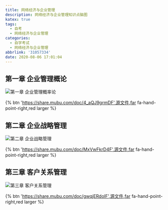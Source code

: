 ```yaml
---
title: 网络经济与企业管理
description: 网络经济与企业管理知识点脑图
katex: true
tags:
  - 自考
  - 网络经济与企业管理
categories:
  - 自学考试
  - 网络经济与企业管理
abbrlink: '31057334'
date: 2020-08-06 17:01:04
---
```


## 第一章 企业管理概论

![第一章 企业管理概率论](https://cdn.jsdelivr.net/gh/blogimg/HexoStaticFile2@latest/2020/08/06/434e5431ea096f7c371e1f3714547a4d.png)



{% btn 'https://share.mubu.com/doc/4_aQJ9grmDF',源文件,far fa-hand-point-right,red larger %}

## 第二章 企业战略管理

![第二章 企业战略管理](https://cdn.jsdelivr.net/gh/blogimg/HexoStaticFile2@latest/2020/08/07/0407831b24497b99e54144e6a55157f9.png)

{% btn 'https://share.mubu.com/doc/MxVwFkrD4F',源文件,far fa-hand-point-right,red larger %}

## 第三章 客户关系管理

![第三章 客户关系管理](https://cdn.jsdelivr.net/gh/blogimg/HexoStaticFile2@latest/2020/08/08/3601c1f147c19aa096d4e1121ca01216.png)

{% btn 'https://share.mubu.com/doc/gwqjERdolF',源文件,far fa-hand-point-right,red larger %}

